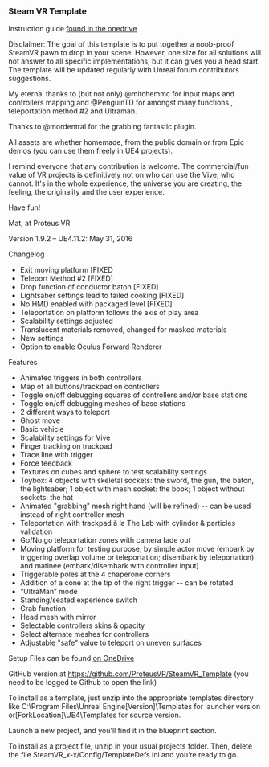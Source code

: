 ﻿### Steam VR Template ###

Instruction guide [found in the onedrive](https://onedrive.live.com/redir?resid=6283336A7C9CA810!6527&authkey=!AJMU7UC1E0IlaGc&ithint=folder%2czip "pre-authed link")

Disclaimer: The goal of this template is to put together a noob-proof SteamVR pawn to drop in your scene. However, one size for all solutions will not answer to all specific implementations, but it can gives you a head start. The template will be updated regularly with Unreal forum contributors suggestions. 

My eternal thanks to (but not only) @mitchemmc for input maps and controllers mapping and @PenguinTD for amongst many functions , teleportation method #2 and Ultraman.

Thanks to @mordentral for the grabbing fantastic plugin.

All assets are whether homemade, from the public domain or from Epic demos (you can use them freely in UE4 projects).

I remind everyone that any contribution is welcome. The commercial/fun value of VR projects is definitively not on who can use the Vive, who cannot. It's in the whole experience, the universe you are creating, the feeling, the originality and the user experience.

Have fun!

Mat, at Proteus VR

Version 1.9.2 – UE4.11.2: May 31, 2016

Changelog

* Exit moving platform [FIXED
* Teleport Method #2 [FIXED]
* Drop function of conductor baton [FIXED]
* Lightsaber settings lead to failed cooking [FIXED]
* No HMD enabled with packaged level [FIXED]
* Teleportation on platform follows the axis of play area
* Scalability settings adjusted
* Translucent materials removed, changed for masked materials
* New settings
* Option to enable Oculus Forward Renderer


Features

* Animated triggers in both controllers
* Map of all buttons/trackpad on controllers
* Toggle on/off debugging squares of controllers and/or base stations
* Toggle on/off debugging meshes of base stations
* 2 different ways to teleport
* Ghost move
* Basic vehicle
* Scalability settings for Vive
* Finger tracking on trackpad
* Trace line with trigger
* Force feedback
* Textures on cubes and sphere to test scalability settings
* Toybox: 4 objects with skeletal sockets: the sword, the gun, the baton, the lightsaber; 1 object with mesh socket: the book; 1 object without sockets: the hat
* Animated "grabbing" mesh right hand (will be refined) -- can be used instead of right controller mesh
* Teleportation with trackpad à la The Lab with cylinder & particles validation
* Go/No go teleportation zones with camera fade out
* Moving platform for testing purpose, by simple actor move (embark by triggering overlap volume or teleportation; disembark by teleportation) and matinee (embark/disembark with controller input)
* Triggerable poles at the 4 chaperone corners
* Addition of a cone at the tip of the right trigger -- can be rotated
* “UltraMan” mode
* Standing/seated experience switch
* Grab function
* Head mesh with mirror
* Selectable controllers skins & opacity
* Select alternate meshes for controllers
* Adjustable "safe" value to teleport on uneven surfaces

Setup
Files can be found [on OneDrive](https://onedrive.live.com/redir?resid=6283336A7C9CA810!6527&authkey=!AJMU7UC1E0IlaGc&ithint=folder%2czip "pre-authed link")

GitHub version at https://github.com/ProteusVR/SteamVR_Template (you need to be logged to Github to open the link) 

To install as a template, just unzip into the appropriate templates directory like C:\Program Files\Unreal Engine[Version]\Templates for launcher version or[ForkLocation]\UE4\Templates for source version. 

Launch a new project, and you'll find it in the blueprint section.

To install as a project file, unzip in your usual projects folder. Then, delete the file SteamVR_x-x/Config/TemplateDefs.ini and you’re ready to go.
